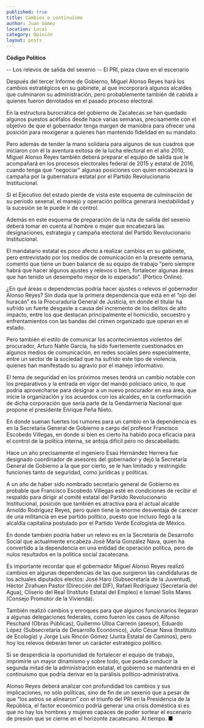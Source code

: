 ```yaml
---
published: true
title: Cambios o continuismo
author: Juan Gómez
location: Local
category: Opinión
layout: posts
---
```


**Código Político**

-- Los relevos de salida del sexenio
-- El PRI, pieza clave en el escenario

Después del tercer Informe de Gobierno, Miguel Alonso Reyes hará los cambios estratégicos en su gabinete, al que incorporará algunos alcaldes que culminaron su administración, pero probablemente también dé cabida a quienes fueron derrotados en el pasado proceso electoral.

En la estructura burocrática del gobierno de Zacatecas se han quedado algunos puestos acéfalos desde hace varias semanas, precisamente con el objetivo de que el gobernador tenga margen de maniobra para ofrecer una posición para reoxigenar a quienes han mantenido fidelidad en su mandato.

Pero además de tender la mano solidaria para algunos de sus cuadros que iniciaron con él la aventura exitosa de la lucha electoral en el año 2010, Miguel Alonso Reyes también deberá preparar el equipo de salida que le acompañará en los procesos electorales federal de 2015 y estatal de 2016, cuando tenga que “negociar” algunas posiciones con quien encabezará la campaña por la gubernatura estatal por el Partido Revolucionario Institucional.

Si el Ejecutivo del estado pierde de vista este esquema de culminación de su período sexenal, el manejo y operación política generará inestabilidad y la sucesión se le puede ir de control.

Además en este esquema de preparación de la ruta de salida del sexenio deberá tomar en cuenta al hombre o mujer que encabezará las designaciones, estrategia y campaña electoral del Partido Revolucionario Institucional.

El mandatario estatal es poco afecto a realizar cambios en su gabinete, pero entrevistado por los medios de comunicación en la presente semana, comentó que tiene un buen balance de su equipo de trabajo “pero siempre habrá que hacer algunos ajustes y relevos o bien, fortalecer algunas áreas que han tenido un desempeño mejor de lo esperado”. (Pórtico Online).

¿En qué áreas o dependencias podría hacer ajustes o relevos el gobernador Alonso Reyes?
Sin duda que la primera dependencia que está en el “ojo del huracán” es la Procuraduría General de Justicia, en donde el titular ha sufrido un fuerte desgaste a causa del incremento de los delitos de alto impacto, entre los que destacan principalmente el homicidio, secuestro y enfrentamientos con las bandas del crimen organizado que operan en el estado.

Pero también el estilo de comunicar los acontecimientos violentos del procurador, Arturo Nahle García, ha sido fuertemente cuestionados en algunos medios de comunicación, en redes sociales pero especialmente, entre un sector de la sociedad que ha sufrido este tipo de violencia, quienes han manifestado su agravio por el manejo informativo.

El tema de seguridad en los próximos meses tendrá un cambio notable con los preparativos y la entrada en vigor del mando policíaco único, lo que podría aprovecharse para designar a un nuevo procurador en esa área, que inicie la organización y los acuerdos con los alcaldes, en la conformación de dicha corporación que sería parte de la Gendarmería Nacional que propone el presidente Enrique Peña Nieto.

En donde suenan fuertes los rumores para un cambio en la dependencia es en la Secretaría General de Gobierno a cargo del profesor Francisco Escobedo Villegas, en donde si bien es cierto ha habido poca eficacia para el control de la política interna, se antoja difícil pero no descabellado.

Hace un año precisamente el ingeniero Esaú Hernández Herrera fue designado coordinador de asesores del gobernador y dejó la Secretaría General de Gobierno a la que por cierto, se le han limitado y restringido funciones tanto de seguridad, como jurídicas y políticas.

A un año de haber sido nombrado secretario general de Gobierno es probable que Francisco Escobedo Villegas esté en condiciones de recibir el respaldo para dirigir al comité estatal del Partido Revolucionario Institucional, posición que también es atractiva para el actual alcalde Arnoldo Rodríguez Reyes, pero quien tiene la enorme desventaja de carecer de una militancia en ese partido político, puesto que incluso llegó a la alcaldía capitalina postulado por el Partido Verde Ecologista de México.

En donde también podría haber un relevo es en la Secretaría de Desarrollo Social que actualmente encabeza José María González Nava, quien ha convertido a la dependencia en una entidad de operación política, pero de nulos resultados en la política social zacatecana.

Es importante recordar que el gobernador Miguel Alonso Reyes realizó cambios en algunas dependencias de las que surgieron las candidaturas de los actuales diputados electos: José Haro (Subsecretaría de la Juventud), Héctor Zirahuen Pastor (Dirección del DIF), Rafael Rodriguez (Secretaría del Agua), Cliserio del Real (Instituto Estatal del Empleo) e Ismael Solís Mares (Consejo Promotor de la Vivienda).

También realizó cambios y enroques para que algunos funcionarios llegaran a algunas delegaciones federales, como fueron los casos de Alfonso Peschard (Obras Públicas), Guillermo Ulloa Carreón (asesor), Eduardo López (Subsecretaría de Desarrollo Económico), Julio César Nava (Instituto de Ecología) y Jorge Luis Rincón Gómez (Junta Estatal de Caminos), pero hoy los relevos deberán tener un carácter estratégico político.

Si se desperdicia la oportunidad de fortalecer el equipo de trabajo, imprimirle un mayor dinamismo y sobre todo, que pueda conducir la segunda mitad de la administración estatal, el gobierno se mantendrá en el continuismo que podría derivar en la parálisis político-administrativa.

Alonso Reyes deberá analizar con profundidad los cambios y sus implicaciones, no sólo políticas, sino de fin de un sexenio que a pesar de que “los astros se alinearon” con el triunfo del PRI en la Presidencia de la República, el factor económico podría generar una crisis doméstica si es que no hay los hombres y mujeres capaces de poder sortear el escenario de presión que se cierne en el horizonte zacatecano.
Al tiempo. ■
